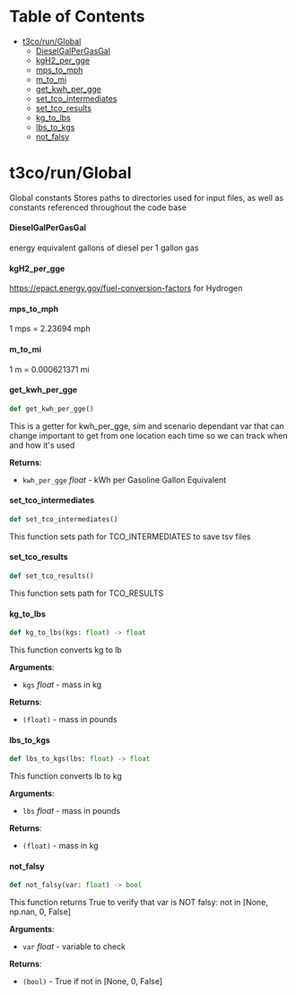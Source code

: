 # Table of Contents

* [t3co/run/Global](#t3co/run/Global)
  * [DieselGalPerGasGal](#t3co/run/Global.DieselGalPerGasGal)
  * [kgH2\_per\_gge](#t3co/run/Global.kgH2_per_gge)
  * [mps\_to\_mph](#t3co/run/Global.mps_to_mph)
  * [m\_to\_mi](#t3co/run/Global.m_to_mi)
  * [get\_kwh\_per\_gge](#t3co/run/Global.get_kwh_per_gge)
  * [set\_tco\_intermediates](#t3co/run/Global.set_tco_intermediates)
  * [set\_tco\_results](#t3co/run/Global.set_tco_results)
  * [kg\_to\_lbs](#t3co/run/Global.kg_to_lbs)
  * [lbs\_to\_kgs](#t3co/run/Global.lbs_to_kgs)
  * [not\_falsy](#t3co/run/Global.not_falsy)

<a id="t3co/run/Global"></a>

# t3co/run/Global

Global constants
Stores paths to directories used for input files, as well as constants referenced throughout the code base

<a id="t3co/run/Global.DieselGalPerGasGal"></a>

#### DieselGalPerGasGal

energy equivalent gallons of diesel per 1 gallon gas

<a id="t3co/run/Global.kgH2_per_gge"></a>

#### kgH2\_per\_gge

https://epact.energy.gov/fuel-conversion-factors for Hydrogen

<a id="t3co/run/Global.mps_to_mph"></a>

#### mps\_to\_mph

1 mps = 2.23694 mph

<a id="t3co/run/Global.m_to_mi"></a>

#### m\_to\_mi

1 m = 0.000621371 mi

<a id="t3co/run/Global.get_kwh_per_gge"></a>

#### get\_kwh\_per\_gge

```python
def get_kwh_per_gge()
```

This is a getter for kwh_per_gge, sim and scenario dependant var that can change
important to get from one location each time so we can track when and how it's used

**Returns**:

- `kwh_per_gge` _float_ - kWh per Gasoline Gallon Equivalent

<a id="t3co/run/Global.set_tco_intermediates"></a>

#### set\_tco\_intermediates

```python
def set_tco_intermediates()
```

This function sets path for TCO_INTERMEDIATES to save tsv files

<a id="t3co/run/Global.set_tco_results"></a>

#### set\_tco\_results

```python
def set_tco_results()
```

This function sets path for TCO_RESULTS

<a id="t3co/run/Global.kg_to_lbs"></a>

#### kg\_to\_lbs

```python
def kg_to_lbs(kgs: float) -> float
```

This function converts kg to lb

**Arguments**:

- `kgs` _float_ - mass in kg
  

**Returns**:

- `(float)` - mass in pounds

<a id="t3co/run/Global.lbs_to_kgs"></a>

#### lbs\_to\_kgs

```python
def lbs_to_kgs(lbs: float) -> float
```

This function converts lb to kg

**Arguments**:

- `lbs` _float_ - mass in pounds
  

**Returns**:

- `(float)` - mass in kg

<a id="t3co/run/Global.not_falsy"></a>

#### not\_falsy

```python
def not_falsy(var: float) -> bool
```

This function returns True to verify that var is NOT falsy: not in [None, np.nan, 0, False]


**Arguments**:

- `var` _float_ - variable to check
  

**Returns**:

- `(bool)` - True if not in [None, 0, False]

